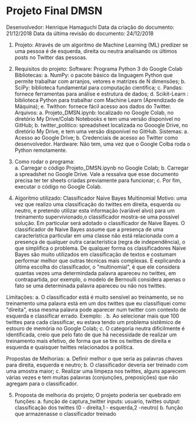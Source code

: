 # Projeto Final DMSN 

Desenvolvedor: Henrique Hamaguchi
Data da criação do documento: 21/12/2018
Data da última revisão do documento: 24/12/2018

1. Projeto: Através de um algoritmo de Machine Learning (ML) predizer se uma pessoa é de esquerda, direita ou neutra analisando os últimos posts no Twitter das pessoas.

2. Requisitos do projeto:
 Software: Programa Python 3 do Google Colab
 Bibliotecas:
    a. NumPy: o pacote básico da linguagem Python que permite trabalhar com arranjos, vetores e matrizes de N dimensões;
    b. SciPy: biblioteca fundamental para computação científica;
    c. Pandas: fornece ferramentas para análise e estrutura de dados;
    d. Scikit-Learn : biblioteca Python para trabalhar com Machine Learn (Aprendizado de Máquina);
    e. Twithon: fornece fácil acesso aos dados do Twitter.
 Arquivos:
    a. Projeto_DMSN.ipynb: localizado no Google Colab, no diretório My Drive/Colab Notebooks e tem uma versão disponível no GitHub;
    b. twitter_politico: spreadsheet localizada no Gooogle Drive, no diretório My Drive, e tem uma versão disponível no GitHub.
 Sistemas:
    a. Acesso ao Google Drive;
    b. Credenciais de acesso ao Twitter como desenvolvedor.
 Hardware: 
    Não tem, uma vez que o Google Colba roda o Python remotamente.

3. Como rodar o programa:   
 a. Carregar o código Projeto_DMSN.ipynb no Google Colab;
 b. Carregar a spreadshet no Google Drive. Vale a ressalva que esse documento precisa ter ter sheets criadas previamente para funcionar;
 c. Por fim, executar o código no Google Colab.
  
 4. Algoritmo utilizado: Classificador Naive Bayes Multinomial
 Motivo: uma vez que realizo uma classificação do twittes em direita, esquerda ou neutro, e pretendo utilizar esta informação (variável alvo) para um treinamento supervivionado,o classificador mostra-se uma possível solução. Em particular será adotado o classificador de Naive Bayes. O classificador de Naive Bayes assume que a presença de uma característica particular em uma classe não está relacionada com a presença de qualquer outra característica (regra de independência), o que simplifica o problema. De qualquer forma os classificadores Naive Bayes são muito utilizados em classificação de textos e costumam performar melhor que outras técnicas mais complexas. E explicando a última escolha do classificador, o "multinomial", é que ele considera quantas vezes uma determindada palavra apareceu no twittes, em contrapartida, por exemplo, o modelo de Bernoulli considera apenas o fato se uma determinada palavra apareceu ou não nos twittes.

 Limitações:
 a. O classificador está é muito sensível ao treinamento, se no treinamento uma palavra está em um dos twittes que eu classifiquei como "direita", essa mesma palavra pode aparecer num twitter com contexto de esquerda e classificar errado. Exemplo:  . 
 b. Ao selecionar mais que 100 twittes para cada classificar, eu estava tendo um problema sistêmico de estouro de memória no Google Colab;
 c. O categoria neutra dificilmente é identificada, creio que pelo fato de que há necessidade de realizar um treinamento mais efetivo, de forma que se tire os twittes de direita e esquerda e quaisquer twittes relacionados a política.
 
 Propostas de Melhorias:
 a. Definir melhor o que seria as palavras chaves para direita, esquerda e neutro;
 b. O classificador deveria ser treinado com uma amostra maior;
 c. Realizar uma limpeza nos twittes, alguns aparecem várias vezes e tem muitas palavras (conjunções, preposições) que não agregam para o classificador.

 5. Proposta de melhoria do projeto;
 O projeto poderia ser quebrado em funções:
    a. função de captura_twitter
        inputs: usuario, twittes
        output: classificação dos twittes (0 - direita,1 - esquerda,2 -neutro)
    b. função que armazenasse o classificador treinado
